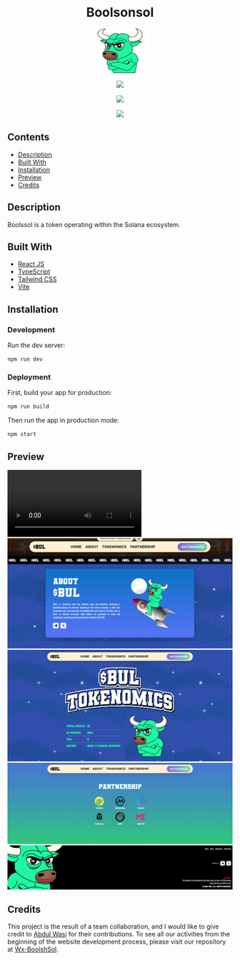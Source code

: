 <h1 align="center">Boolsonsol</h1>
<p align="center"><img src="https://github.com/fzn-dy/BoolsSol/blob/main/public/assets/boolsh.png" width="100px" height="100px"></p>
<p align="center"><img src="https://img.shields.io/badge/Build%20with-React%20JS-61dbfb?style=popout&logo=react"></p>
<p align="center"><img src="https://img.shields.io/badge/Build%20with-Tailwind%20CSS-06B6D4?style=popout&logo=tailwindcss"></p>
<p align="center"><img src="https://img.shields.io/badge/Build%20with-TypeScript-3178C6?style=popout&logo=typescript"></p>

## Contents

- [Description](#description)
- [Built With](#built-with)
- [Installation](#installation)
- [Preview](#preview)
- [Credits](#credits)

## Description
Boolssol is a token operating within the Solana ecosystem.


## Built With

* [React JS](https://reactjs.org/)
* [TypeScript](https://www.typescriptlang.org/)
* [Tailwind CSS](https://tailwindcss.com/)
* [Vite](https://vitejs.dev/)

## Installation

### Development

Run the dev server:

```shellscript
npm run dev
```

### Deployment

First, build your app for production:

```sh
npm run build
```

Then run the app in production mode:

```sh
npm start
```

## Preview

![home](https://github.com/fzn-dy/BoolsSol/blob/main/public/assets/homeviewbools.mp4)
![about](https://github.com/fzn-dy/BoolsSol/blob/main/public/assets/aboutviewbools.png)
![tokenomics](https://github.com/fzn-dy/BoolsSol/blob/main/public/assets/tokenomicsviewbools.png)
![partnerships](https://github.com/fzn-dy/BoolsSol/blob/main/public/assets/partnershipviewbools.png)
![footer](https://github.com/fzn-dy/BoolsSol/blob/main/public/assets/footerviewbools.png)

## Credits
This project is the result of a team collaboration, and I would like to give credit to [Abdul Wasi](https://github.com/work0x) for their contributions. To see all our activities from the beginning of the website development process, please visit our repository at [Wx-BoolshSol](https://github.com/work0x/Wx-BoolshSol).
